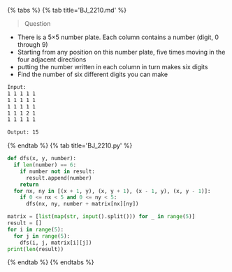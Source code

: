 {% tabs %}
{% tab title='BJ_2210.md' %}

> Question

* There is a 5×5 number plate. Each column contains a number (digit, 0 through 9)
* Starting from any position on this number plate, five times moving in the four adjacent directions
* putting the number written in each column in turn makes six digits
* Find the number of six different digits you can make

```txt
Input:
1 1 1 1 1
1 1 1 1 1
1 1 1 1 1
1 1 1 2 1
1 1 1 1 1

Output: 15
```

{% endtab %}
{% tab title='BJ_2210.py' %}

```py
def dfs(x, y, number):
  if len(number) == 6:
    if number not in result:
      result.append(number)
    return
  for nx, ny in [(x + 1, y), (x, y + 1), (x - 1, y), (x, y - 1)]:
    if 0 <= nx < 5 and 0 <= ny < 5:
      dfs(nx, ny, number + matrix[nx][ny])

matrix = [list(map(str, input().split())) for _ in range(5)]
result = []
for i in range(5):
  for j in range(5):
    dfs(i, j, matrix[i][j])
print(len(result))
```

{% endtab %}
{% endtabs %}
